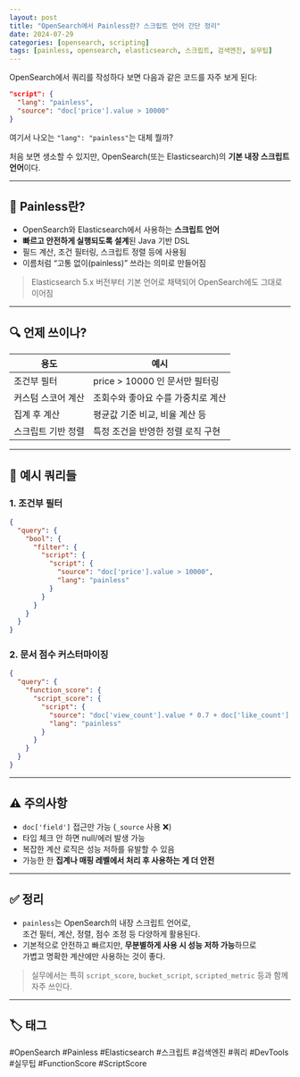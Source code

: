 ```yaml
---
layout: post
title: "OpenSearch에서 Painless란? 스크립트 언어 간단 정리"
date: 2024-07-29
categories: [opensearch, scripting]
tags: [painless, opensearch, elasticsearch, 스크립트, 검색엔진, 실무팁]
---
```


OpenSearch에서 쿼리를 작성하다 보면 다음과 같은 코드를 자주 보게 된다:

```json
"script": {
  "lang": "painless",
  "source": "doc['price'].value > 10000"
}
```

여기서 나오는 `"lang": "painless"`는 대체 뭘까?

처음 보면 생소할 수 있지만, OpenSearch(또는 Elasticsearch)의 **기본 내장 스크립트 언어**이다.

---

## 🧠 Painless란?

- OpenSearch와 Elasticsearch에서 사용하는 **스크립트 언어**
- **빠르고 안전하게 실행되도록 설계**된 Java 기반 DSL
- 필드 계산, 조건 필터링, 스크립트 정렬 등에 사용됨
- 이름처럼 “고통 없이(painless)” 쓰라는 의미로 만들어짐

> Elasticsearch 5.x 버전부터 기본 언어로 채택되어 OpenSearch에도 그대로 이어짐

---

## 🔍 언제 쓰이나?

| 용도 | 예시 |
|------|------|
| 조건부 필터 | price > 10000 인 문서만 필터링 |
| 커스텀 스코어 계산 | 조회수와 좋아요 수를 가중치로 계산 |
| 집계 후 계산 | 평균값 기준 비교, 비율 계산 등 |
| 스크립트 기반 정렬 | 특정 조건을 반영한 정렬 로직 구현 |

---

## 🧪 예시 쿼리들

### 1. 조건부 필터
```json
{
  "query": {
    "bool": {
      "filter": {
        "script": {
          "script": {
            "source": "doc['price'].value > 10000",
            "lang": "painless"
          }
        }
      }
    }
  }
}
```

### 2. 문서 점수 커스터마이징
```json
{
  "query": {
    "function_score": {
      "script_score": {
        "script": {
          "source": "doc['view_count'].value * 0.7 + doc['like_count'].value * 1.5",
          "lang": "painless"
        }
      }
    }
  }
}
```

---

## ⚠️ 주의사항

- `doc['field']` 접근만 가능 (`_source` 사용 ❌)
- 타입 체크 안 하면 null/에러 발생 가능
- 복잡한 계산 로직은 성능 저하를 유발할 수 있음
- 가능한 한 **집계나 매핑 레벨에서 처리 후 사용하는 게 더 안전**

---

## ✅ 정리

- `painless`는 OpenSearch의 내장 스크립트 언어로,  
  조건 필터, 계산, 정렬, 점수 조정 등 다양하게 활용된다.
- 기본적으로 안전하고 빠르지만, **무분별하게 사용 시 성능 저하 가능**하므로  
  가볍고 명확한 계산에만 사용하는 것이 좋다.

> 실무에서는 특히 `script_score`, `bucket_script`, `scripted_metric` 등과 함께 자주 쓰인다.

---

## 🏷️ 태그
#OpenSearch #Painless #Elasticsearch #스크립트 #검색엔진 #쿼리 #DevTools #실무팁 #FunctionScore #ScriptScore
